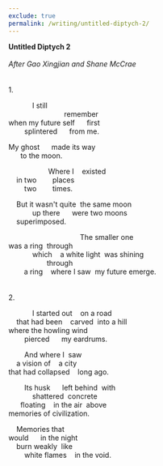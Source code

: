 ```yaml
---
exclude: true
permalink: /writing/untitled-diptych-2/
---
```

**Untitled Diptych 2**  
<br/>
_After Gao Xingjian and Shane McCrae_  
<br/><br/>
1\.  
  
&nbsp;&nbsp;&nbsp;&nbsp;&nbsp;&nbsp;&nbsp;&nbsp;&nbsp;&nbsp;&nbsp;&nbsp;I still  
&nbsp;&nbsp;&nbsp;&nbsp;&nbsp;&nbsp;&nbsp;&nbsp;&nbsp;&nbsp;&nbsp;&nbsp;&nbsp;&nbsp;&nbsp;&nbsp;&nbsp;&nbsp;&nbsp;&nbsp;&nbsp;&nbsp;&nbsp;&nbsp;&nbsp;&nbsp;&nbsp;&nbsp;remember  
when my future self&nbsp;&nbsp;&nbsp;&nbsp;&nbsp;&nbsp;first  
&nbsp;&nbsp;&nbsp;&nbsp;&nbsp;&nbsp;&nbsp;&nbsp;splintered&nbsp;&nbsp;&nbsp;&nbsp;&nbsp;&nbsp;from me.  
  
My ghost&nbsp;&nbsp;&nbsp;&nbsp;&nbsp;&nbsp;made its way  
&nbsp;&nbsp;&nbsp;&nbsp;&nbsp;&nbsp;to the moon.  
  
&nbsp;&nbsp;&nbsp;&nbsp;&nbsp;&nbsp;&nbsp;&nbsp;&nbsp;&nbsp;&nbsp;&nbsp;&nbsp;&nbsp;&nbsp;&nbsp;&nbsp;&nbsp;&nbsp;&nbsp;Where I&nbsp;&nbsp;&nbsp;&nbsp;existed  
&nbsp;&nbsp;&nbsp;&nbsp;in two&nbsp;&nbsp;&nbsp;&nbsp;&nbsp;&nbsp;&nbsp;&nbsp;places  
&nbsp;&nbsp;&nbsp;&nbsp;<span style="opacity: 0.0;">in</span> two&nbsp;&nbsp;&nbsp;&nbsp;&nbsp;&nbsp;&nbsp;&nbsp;times.  
  
&nbsp;&nbsp;&nbsp;&nbsp;But it wasn't quite&nbsp;&nbsp;the same moon  
&nbsp;&nbsp;&nbsp;&nbsp;&nbsp;&nbsp;&nbsp;&nbsp;&nbsp;&nbsp;&nbsp;&nbsp;up there&nbsp;&nbsp;&nbsp;&nbsp;&nbsp;&nbsp;were two moons  
&nbsp;&nbsp;&nbsp;&nbsp;superimposed.  
  
&nbsp;&nbsp;&nbsp;&nbsp;&nbsp;&nbsp;&nbsp;&nbsp;&nbsp;&nbsp;&nbsp;&nbsp;&nbsp;&nbsp;&nbsp;&nbsp;&nbsp;&nbsp;&nbsp;&nbsp;&nbsp;&nbsp;&nbsp;&nbsp;&nbsp;&nbsp;&nbsp;&nbsp;&nbsp;&nbsp;&nbsp;&nbsp;&nbsp;&nbsp;&nbsp;&nbsp;The smaller one  
was a ring&nbsp;&nbsp;through  
&nbsp;&nbsp;&nbsp;&nbsp;&nbsp;&nbsp;&nbsp;&nbsp;&nbsp;&nbsp;&nbsp;&nbsp;which&nbsp;&nbsp;&nbsp;&nbsp;a white light&nbsp;&nbsp;was shining  
<span style="opacity: 0.0;">was a ring</span>&nbsp;&nbsp;through  
<span style="opacity: 0.0;">was </span>a ring&nbsp;&nbsp;&nbsp;&nbsp;where I saw&nbsp;&nbsp;my future emerge.  
<br/><br/>
2\.  
  
&nbsp;&nbsp;&nbsp;&nbsp;&nbsp;&nbsp;&nbsp;&nbsp;&nbsp;&nbsp;&nbsp;&nbsp;I started out&nbsp;&nbsp;&nbsp;&nbsp;on a road  
&nbsp;&nbsp;&nbsp;&nbsp;that had been&nbsp;&nbsp;&nbsp;&nbsp;carved&nbsp;&nbsp;into a hill  
where the howling wind  
&nbsp;&nbsp;&nbsp;&nbsp;&nbsp;&nbsp;&nbsp;&nbsp;pierced&nbsp;&nbsp;&nbsp;&nbsp;&nbsp;&nbsp;my eardrums.  
  
&nbsp;&nbsp;&nbsp;&nbsp;&nbsp;&nbsp;&nbsp;&nbsp;And where I&nbsp;&nbsp;saw  
&nbsp;&nbsp;&nbsp;&nbsp;a vision of&nbsp;&nbsp;&nbsp;&nbsp;a city  
that had collapsed&nbsp;&nbsp;&nbsp;&nbsp;long ago.  
  
&nbsp;&nbsp;&nbsp;&nbsp;&nbsp;&nbsp;&nbsp;&nbsp;Its husk&nbsp;&nbsp;&nbsp;&nbsp;&nbsp;&nbsp;left behind&nbsp;&nbsp;with  
&nbsp;&nbsp;&nbsp;&nbsp;&nbsp;&nbsp;&nbsp;&nbsp;&nbsp;&nbsp;&nbsp;&nbsp;shattered&nbsp;&nbsp;concrete  
&nbsp;&nbsp;&nbsp;&nbsp;&nbsp;&nbsp;floating&nbsp;&nbsp;&nbsp;&nbsp;in the air&nbsp;&nbsp;above  
memories of civilization.  
  
&nbsp;&nbsp;&nbsp;&nbsp;Memories that  
would&nbsp;&nbsp;&nbsp;&nbsp;&nbsp;&nbsp;in the night  
&nbsp;&nbsp;&nbsp;&nbsp;burn weakly&nbsp;&nbsp;like  
&nbsp;&nbsp;&nbsp;&nbsp;&nbsp;&nbsp;&nbsp;&nbsp;white flames&nbsp;&nbsp;&nbsp;&nbsp;in the void.